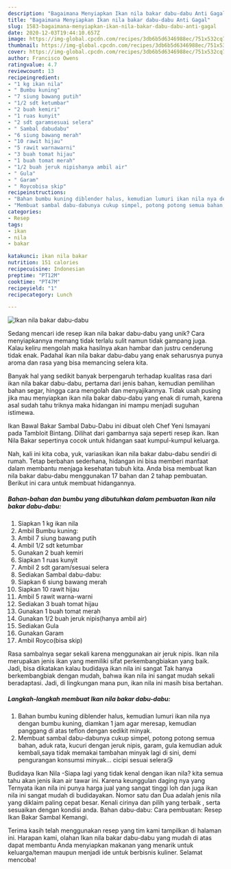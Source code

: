 ```yaml
---
description: "Bagaimana Menyiapkan Ikan nila bakar dabu-dabu Anti Gagal"
title: "Bagaimana Menyiapkan Ikan nila bakar dabu-dabu Anti Gagal"
slug: 1583-bagaimana-menyiapkan-ikan-nila-bakar-dabu-dabu-anti-gagal
date: 2020-12-03T19:44:10.657Z
image: https://img-global.cpcdn.com/recipes/3db6b5d6346988ec/751x532cq70/ikan-nila-bakar-dabu-dabu-foto-resep-utama.jpg
thumbnail: https://img-global.cpcdn.com/recipes/3db6b5d6346988ec/751x532cq70/ikan-nila-bakar-dabu-dabu-foto-resep-utama.jpg
cover: https://img-global.cpcdn.com/recipes/3db6b5d6346988ec/751x532cq70/ikan-nila-bakar-dabu-dabu-foto-resep-utama.jpg
author: Francisco Owens
ratingvalue: 4.7
reviewcount: 13
recipeingredient:
- "1 kg ikan nila"
- " Bumbu kuning"
- "7 siung bawang putih"
- "1/2 sdt ketumbar"
- "2 buah kemiri"
- "1 ruas kunyit"
- "2 sdt garamsesuai selera"
- " Sambal dabudabu"
- "6 siung bawang merah"
- "10 rawit hijau"
- "5 rawit warnawarni"
- "3 buah tomat hijau"
- "1 buah tomat merah"
- "1/2 buah jeruk nipishanya ambil air"
- " Gula"
- " Garam"
- " Roycobisa skip"
recipeinstructions:
- "Bahan bumbu kuning diblender halus, kemudian lumuri ikan nila nya dengan bumbu kuning, diamkan 1 jam agar meresap, kemudian panggang di atas teflon dengan sedikit minyak."
- "Membuat sambal dabu-dabunya cukup simpel, potong potong semua bahan, aduk rata, kucuri dengan jeruk nipis, garam, gula kemudian aduk kembali,saya tidak memakai tambahan minyak lagi di sini, demi pengurangan konsumsi minyak... cicipi sesuai selera😘"
categories:
- Resep
tags:
- ikan
- nila
- bakar

katakunci: ikan nila bakar 
nutrition: 151 calories
recipecuisine: Indonesian
preptime: "PT12M"
cooktime: "PT47M"
recipeyield: "1"
recipecategory: Lunch

---
```



![Ikan nila bakar dabu-dabu](https://img-global.cpcdn.com/recipes/3db6b5d6346988ec/751x532cq70/ikan-nila-bakar-dabu-dabu-foto-resep-utama.jpg)

Sedang mencari ide resep ikan nila bakar dabu-dabu yang unik? Cara menyiapkannya memang tidak terlalu sulit namun tidak gampang juga. Kalau keliru mengolah maka hasilnya akan hambar dan justru cenderung tidak enak. Padahal ikan nila bakar dabu-dabu yang enak seharusnya punya aroma dan rasa yang bisa memancing selera kita.

Banyak hal yang sedikit banyak berpengaruh terhadap kualitas rasa dari ikan nila bakar dabu-dabu, pertama dari jenis bahan, kemudian pemilihan bahan segar, hingga cara mengolah dan menyajikannya. Tidak usah pusing jika mau menyiapkan ikan nila bakar dabu-dabu yang enak di rumah, karena asal sudah tahu triknya maka hidangan ini mampu menjadi suguhan istimewa.

Ikan Bawal Bakar Sambal Dabu-Dabu ini dibuat oleh Chef Yeni Ismayani pada Tambloit Bintang. Dilihat dari gambarnya saja seperti resep ikan. Ikan Nila Bakar sepertinya cocok untuk hidangan saat kumpul-kumpul keluarga.


Nah, kali ini kita coba, yuk, variasikan ikan nila bakar dabu-dabu sendiri di rumah. Tetap berbahan sederhana, hidangan ini bisa memberi manfaat dalam membantu menjaga kesehatan tubuh kita. Anda bisa membuat Ikan nila bakar dabu-dabu menggunakan 17 bahan dan 2 tahap pembuatan. Berikut ini cara untuk membuat hidangannya.

<!--inarticleads1-->

##### Bahan-bahan dan bumbu yang dibutuhkan dalam pembuatan Ikan nila bakar dabu-dabu:

1. Siapkan 1 kg ikan nila
1. Ambil  Bumbu kuning:
1. Ambil 7 siung bawang putih
1. Ambil 1/2 sdt ketumbar
1. Gunakan 2 buah kemiri
1. Siapkan 1 ruas kunyit
1. Ambil 2 sdt garam/sesuai selera
1. Sediakan  Sambal dabu-dabu:
1. Siapkan 6 siung bawang merah
1. Siapkan 10 rawit hijau
1. Ambil 5 rawit warna-warni
1. Sediakan 3 buah tomat hijau
1. Gunakan 1 buah tomat merah
1. Gunakan 1/2 buah jeruk nipis(hanya ambil air)
1. Sediakan  Gula
1. Gunakan  Garam
1. Ambil  Royco(bisa skip)


Rasa sambalnya segar sekali karena menggunakan air jeruk nipis. Ikan nila merupakan jenis ikan yang memiliki sifat perkembangbiakan yang baik. Jadi, bisa dikatakan kalau budidaya ikan nila ini sangat Tak hanya berkembangbiak dengan mudah, bahwa ikan nila ini sangat mudah sekali beradaptasi. Jadi, di lingkungan mana pun, ikan nila ini masih bisa bertahan. 

<!--inarticleads2-->

##### Langkah-langkah membuat Ikan nila bakar dabu-dabu:

1. Bahan bumbu kuning diblender halus, kemudian lumuri ikan nila nya dengan bumbu kuning, diamkan 1 jam agar meresap, kemudian panggang di atas teflon dengan sedikit minyak.
1. Membuat sambal dabu-dabunya cukup simpel, potong potong semua bahan, aduk rata, kucuri dengan jeruk nipis, garam, gula kemudian aduk kembali,saya tidak memakai tambahan minyak lagi di sini, demi pengurangan konsumsi minyak... cicipi sesuai selera😘


Budidaya Ikan Nila -Siapa lagi yang tidak kenal dengan ikan nila? kita semua tahu akan jenis ikan air tawar ini. Karena keunggulan daging nya yang Ternyata ikan nila ini punya harga jual yang sangat tinggi loh dan juga ikan nila ini sangat mudah di budidayakan. Nomor satu dan Dua adalah jenis nila yang diklaim paling cepat besar. Kenali cirinya dan pilih yang terbaik , serta sesuaikan dengan kondisi anda. Bahan dabu-dabu: Cara pembuatan: Resep Ikan Bakar Sambal Kemangi. 

Terima kasih telah menggunakan resep yang tim kami tampilkan di halaman ini. Harapan kami, olahan Ikan nila bakar dabu-dabu yang mudah di atas dapat membantu Anda menyiapkan makanan yang menarik untuk keluarga/teman maupun menjadi ide untuk berbisnis kuliner. Selamat mencoba!

